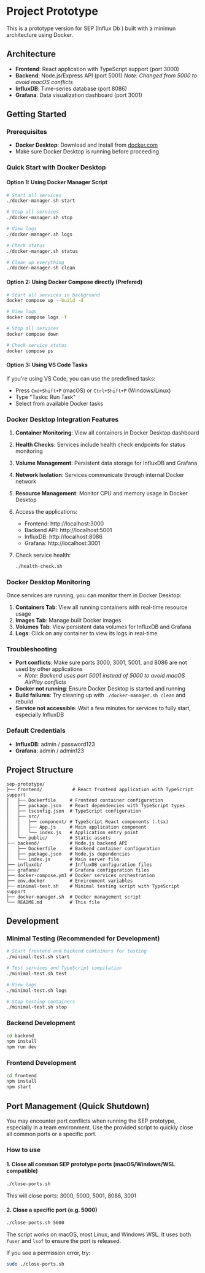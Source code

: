 # Project Prototype

This is a prototype version for SEP (Influx Db ) built with a minimun architecture using Docker.

## Architecture

- **Frontend**: React application with TypeScript support (port 3000)
- **Backend**: Node.js/Express API (port 5001) *Note: Changed from 5000 to avoid macOS conflicts*
- **InfluxDB**: Time-series database (port 8086)
- **Grafana**: Data visualization dashboard (port 3001)

## Getting Started 

### Prerequisites

- **Docker Desktop**: Download and install from [docker.com](https://www.docker.com/products/docker-desktop/)
- Make sure Docker Desktop is running before proceeding

### Quick Start with Docker Desktop

#### Option 1: Using Docker Manager Script 
```bash
# Start all services
./docker-manager.sh start

# Stop all services
./docker-manager.sh stop

# View logs
./docker-manager.sh logs

# Check status
./docker-manager.sh status

# Clean up everything
./docker-manager.sh clean
```

#### Option 2: Using Docker Compose directly (Prefered)
```bash
# Start all services in background
docker compose up --build -d

# View logs
docker compose logs -f

# Stop all services
docker compose down

# Check service status
docker compose ps
```

#### Option 3: Using VS Code Tasks
If you're using VS Code, you can use the predefined tasks:
- Press `Cmd+Shift+P` (macOS) or `Ctrl+Shift+P` (Windows/Linux)
- Type "Tasks: Run Task"
- Select from available Docker tasks

### Docker Desktop Integration Features

1. **Container Monitoring**: View all containers in Docker Desktop dashboard
2. **Health Checks**: Services include health check endpoints for status monitoring
3. **Volume Management**: Persistent data storage for InfluxDB and Grafana
4. **Network Isolation**: Services communicate through internal Docker network
5. **Resource Management**: Monitor CPU and memory usage in Docker Desktop

3. Access the applications:
   - Frontend: http://localhost:3000
   - Backend API: http://localhost:5001
   - InfluxDB: http://localhost:8086
   - Grafana: http://localhost:3001

4. Check service health:
   ```bash
   ./health-check.sh
   ```

### Docker Desktop Monitoring

Once services are running, you can monitor them in Docker Desktop:

1. **Containers Tab**: View all running containers with real-time resource usage
2. **Images Tab**: Manage built Docker images
3. **Volumes Tab**: View persistent data volumes for InfluxDB and Grafana
4. **Logs**: Click on any container to view its logs in real-time

### Troubleshooting

- **Port conflicts**: Make sure ports 3000, 3001, 5001, and 8086 are not used by other applications
  - *Note: Backend uses port 5001 instead of 5000 to avoid macOS AirPlay conflicts*
- **Docker not running**: Ensure Docker Desktop is started and running
- **Build failures**: Try cleaning up with `./docker-manager.sh clean` and rebuild
- **Service not accessible**: Wait a few minutes for services to fully start, especially InfluxDB

### Default Credentials

- **InfluxDB**: admin / password123
- **Grafana**: admin / admin123

## Project Structure

```
sep-prototype/
├── frontend/           # React frontend application with TypeScript support
│   ├── Dockerfile     # Frontend container configuration
│   ├── package.json   # React dependencies with TypeScript types
│   ├── tsconfig.json  # TypeScript configuration
│   ├── src/
│   │   ├── component/ # TypeScript React components (.tsx)
│   │   ├── App.js     # Main application component
│   │   └── index.js   # Application entry point
│   └── public/        # Static assets
├── backend/           # Node.js backend API
│   ├── Dockerfile     # Backend container configuration
│   ├── package.json   # Node.js dependencies
│   └── index.js       # Main server file
├── influxdb/          # InfluxDB configuration files
├── grafana/           # Grafana configuration files
├── docker-compose.yml # Docker services orchestration
├── env.docker         # Environment variables
├── minimal-test.sh    # Minimal testing script with TypeScript support
├── docker-manager.sh  # Docker management script
└── README.md          # This file
```

## Development

### Minimal Testing (Recommended for Development)

```bash
# Start frontend and backend containers for testing
./minimal-test.sh start

# Test services and TypeScript compilation
./minimal-test.sh test

# View logs
./minimal-test.sh logs

# Stop testing containers
./minimal-test.sh stop
```

### Backend Development

```bash
cd backend
npm install
npm run dev
```

### Frontend Development

```bash
cd frontend
npm install
npm start
```

## Port Management (Quick Shutdown)

You may encounter port conflicts when running the SEP prototype, especially in a team environment. Use the provided script to quickly close all common ports or a specific port.

### How to use

#### 1. Close all common SEP prototype ports (macOS/Windows/WSL compatible)
```sh
./close-ports.sh
```
This will close ports: 3000, 5000, 5001, 8086, 3001

#### 2. Close a specific port (e.g. 5000)
```sh
./close-ports.sh 5000
```

The script works on macOS, most Linux, and Windows WSL. It uses both `fuser` and `lsof` to ensure the port is released.

If you see a permission error, try:
```sh
sudo ./close-ports.sh
```


